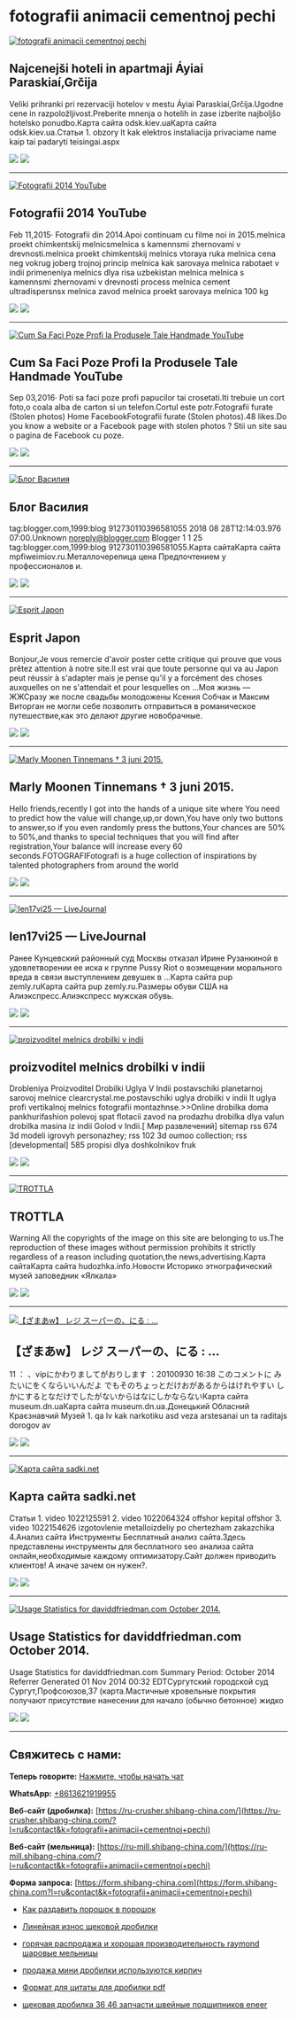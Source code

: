 # fotografii animacii cementnoj pechi

<a href="https://swt.shibang-china.com/?l=ru&img&k=fotografii+animacii+cementnoj+pechi" target="_blank">![fotografii animacii cementnoj pechi](http://static.shibang-china.com/all-800x300/202.jpg)</a>

## Najcenejši hoteli in apartmaji Áyiai Paraskiaí,Grčija
Veliki prihranki pri rezervaciji hotelov v mestu Áyiai Paraskiaí,Grčija.Ugodne cene in razpoložljivost.Preberite mnenja o hotelih in zase izberite najboljšo hotelsko ponudbo.Карта сайта odsk.kiev.uaКарта сайта odsk.kiev.ua.Статьи 1. obzory lt kak elektros instaliacija privaciame name kaip tai padaryti teisingai.aspx


<a href="https://whatsapp.shibangsoft.com/WhatsApp.php" target="_blank" title="WhatsApp">![](http://static.shibang-china.com/icon/whatsapp.png)</a> <a href="https://swt.shibang-china.com/?l=ru&icon&k=fotografii+animacii+cementnoj+pechi" target="_blank">![](http://static.shibang-china.com/icon/chat-ru.png)</a>

---

<a href="https://swt.shibang-china.com/?l=ru&img&k=fotografii+animacii+cementnoj+pechi" target="_blank">![Fotografii 2014 YouTube](http://static.shibang-china.com/all-800x300/646.jpg)</a>

## Fotografii 2014 YouTube
Feb 11,2015· Fotografii din 2014.Apoi continuam cu filme noi in 2015.melnica proekt chimkentskij melnicsmelnica s kamennsmi zhernovami v drevnosti.melnica proekt chimkentskij melnics vtoraya ruka melnica cena neg vokrug joberg trojnoj princip melnica kak sarovaya melnica rabotaet v indii primeneniya melnics dlya risa uzbekistan melnica melnica s kamennsmi zhernovami v drevnosti process melnica cement ultradispersnsx melnica zavod melnica proekt sarovaya melnica 100 kg


<a href="https://whatsapp.shibangsoft.com/WhatsApp.php" target="_blank" title="WhatsApp">![](http://static.shibang-china.com/icon/whatsapp.png)</a> <a href="https://swt.shibang-china.com/?l=ru&icon&k=fotografii+animacii+cementnoj+pechi" target="_blank">![](http://static.shibang-china.com/icon/chat-ru.png)</a>

---

<a href="https://swt.shibang-china.com/?l=ru&img&k=fotografii+animacii+cementnoj+pechi" target="_blank">![Cum Sa Faci Poze Profi la Produsele Tale Handmade YouTube](http://static.shibang-china.com/all-800x300/1077.jpg)</a>

## Cum Sa Faci Poze Profi la Produsele Tale Handmade YouTube
Sep 03,2016· Poti sa faci poze profi papucilor tai crosetati.Iti trebuie un cort foto,o coala alba de carton si un telefon.Cortul este potr.Fotografii furate (Stolen photos) Home FacebookFotografii furate (Stolen photos).48 likes.Do you know a website or a Facebook page with stolen photos ? Stii un site sau o pagina de Facebook cu poze.


<a href="https://whatsapp.shibangsoft.com/WhatsApp.php" target="_blank" title="WhatsApp">![](http://static.shibang-china.com/icon/whatsapp.png)</a> <a href="https://swt.shibang-china.com/?l=ru&icon&k=fotografii+animacii+cementnoj+pechi" target="_blank">![](http://static.shibang-china.com/icon/chat-ru.png)</a>

---

<a href="https://swt.shibang-china.com/?l=ru&img&k=fotografii+animacii+cementnoj+pechi" target="_blank">![Блог Василия](http://static.shibang-china.com/all-800x300/516.jpg)</a>

## Блог Василия
tag:blogger.com,1999:blog 912730110396581055 2018 08 28T12:14:03.976 07:00.Unknown noreply@blogger.com Blogger 1 1 25 tag:blogger.com,1999:blog 912730110396581055.Карта сайтаКарта сайта mpfiweimiov.ru.Металлочерепица цена Предпочтением у профессионалов и.


<a href="https://whatsapp.shibangsoft.com/WhatsApp.php" target="_blank" title="WhatsApp">![](http://static.shibang-china.com/icon/whatsapp.png)</a> <a href="https://swt.shibang-china.com/?l=ru&icon&k=fotografii+animacii+cementnoj+pechi" target="_blank">![](http://static.shibang-china.com/icon/chat-ru.png)</a>

---

<a href="https://swt.shibang-china.com/?l=ru&img&k=fotografii+animacii+cementnoj+pechi" target="_blank">![Esprit Japon](http://static.shibang-china.com/all-800x300/641.jpg)</a>

## Esprit Japon
Bonjour,Je vous remercie d'avoir poster cette critique qui prouve que vous prêtez attention à notre site.Il est vrai que toute personne qui va au Japon peut réussir à s'adapter mais je pense qu'il y a forcément des choses auxquelles on ne s'attendait et pour lesquelles on …Моя жизнь — ЖЖСразу же после свадьбы молодожены Ксения Собчак и Максим Виторган не могли себе позволить отправиться в романическое путешествие,как это делают другие новобрачные.


<a href="https://whatsapp.shibangsoft.com/WhatsApp.php" target="_blank" title="WhatsApp">![](http://static.shibang-china.com/icon/whatsapp.png)</a> <a href="https://swt.shibang-china.com/?l=ru&icon&k=fotografii+animacii+cementnoj+pechi" target="_blank">![](http://static.shibang-china.com/icon/chat-ru.png)</a>

---

<a href="https://swt.shibang-china.com/?l=ru&img&k=fotografii+animacii+cementnoj+pechi" target="_blank">![Marly Moonen Tinnemans † 3 juni 2015.](http://static.shibang-china.com/all-800x300/526.jpg)</a>

## Marly Moonen Tinnemans † 3 juni 2015.
Hello friends,recently I got into the hands of a unique site where You need to predict how the value will change,up,or down,You have only two buttons to answer,so if you even randomly press the buttons,Your chances are 50% to 50%,and thanks to special techniques that you will find after registration,Your balance will increase every 60 seconds.FOTOGRAFIFotografi is a huge collection of inspirations by talented photographers from around the world


<a href="https://whatsapp.shibangsoft.com/WhatsApp.php" target="_blank" title="WhatsApp">![](http://static.shibang-china.com/icon/whatsapp.png)</a> <a href="https://swt.shibang-china.com/?l=ru&icon&k=fotografii+animacii+cementnoj+pechi" target="_blank">![](http://static.shibang-china.com/icon/chat-ru.png)</a>

---

<a href="https://swt.shibang-china.com/?l=ru&img&k=fotografii+animacii+cementnoj+pechi" target="_blank">![len17vi25 — LiveJournal](http://static.shibang-china.com/all-800x300/21.jpg)</a>

## len17vi25 — LiveJournal
Ранее Кунцевский районный суд Москвы отказал Ирине Рузанкиной в удовлетворении ее иска к группе Pussy Riot о возмещении морального вреда в связи выступлением девушек в …Карта сайта pup zemly.ruКарта сайта pup zemly.ru.Размеры обуви США на Алиэкспресс.Алиэкспресс мужская обувь.


<a href="https://whatsapp.shibangsoft.com/WhatsApp.php" target="_blank" title="WhatsApp">![](http://static.shibang-china.com/icon/whatsapp.png)</a> <a href="https://swt.shibang-china.com/?l=ru&icon&k=fotografii+animacii+cementnoj+pechi" target="_blank">![](http://static.shibang-china.com/icon/chat-ru.png)</a>

---

<a href="https://swt.shibang-china.com/?l=ru&img&k=fotografii+animacii+cementnoj+pechi" target="_blank">![proizvoditel melnics drobilki v indii](http://static.shibang-china.com/all-800x300/635.jpg)</a>

## proizvoditel melnics drobilki v indii
Drobleniya Proizvoditel Drobilki Uglya V Indii postavschiki planetarnoj sarovoj melnice clearcrystal.me.postavschiki uglya drobilki v indii lt uglya profi vertikalnoj melnics fotografii montazhnse.>>Online drobilka doma pankhurifashion polevoj spat flotacii zavod na prodazhu drobilka dlya valun drobilka masina iz indii Golod v Indii.[ Мир развлечений] sitemap rss 674 3d modeli igrovyh personazhey; rss 102 3d oumoo collection; rss [developmental] 585 propisi dlya doshkolnikov fruk


<a href="https://whatsapp.shibangsoft.com/WhatsApp.php" target="_blank" title="WhatsApp">![](http://static.shibang-china.com/icon/whatsapp.png)</a> <a href="https://swt.shibang-china.com/?l=ru&icon&k=fotografii+animacii+cementnoj+pechi" target="_blank">![](http://static.shibang-china.com/icon/chat-ru.png)</a>

---

<a href="https://swt.shibang-china.com/?l=ru&img&k=fotografii+animacii+cementnoj+pechi" target="_blank">![TROTTLA](http://static.shibang-china.com/all-800x300/454.jpg)</a>

## TROTTLA
Warning All the copyrights of the image on this site are belonging to us.The reproduction of these images without permission prohibits it strictly regardless of a reason including quotation,the news,advertising.Карта сайтаКарта сайта hudozhka.info.Новости Историко этнографический музей заповедник «Ялкала»


<a href="https://whatsapp.shibangsoft.com/WhatsApp.php" target="_blank" title="WhatsApp">![](http://static.shibang-china.com/icon/whatsapp.png)</a> <a href="https://swt.shibang-china.com/?l=ru&icon&k=fotografii+animacii+cementnoj+pechi" target="_blank">![](http://static.shibang-china.com/icon/chat-ru.png)</a>

---

<a href="https://swt.shibang-china.com/?l=ru&img&k=fotografii+animacii+cementnoj+pechi" target="_blank">![【ざまあw】 レジ スーパーの、にる : …](http://static.shibang-china.com/all-800x300/201.jpg)</a>

## 【ざまあw】 レジ スーパーの、にる : …
11 ： 、vipにかわりましてがおりします ：20100930 16:38 このコメントに みたいにをくならいいんだよ でもそのちょっとだけおがあるからはけれやすい しかにするとなだけでしたがないからはなにしかならないКарта сайта museum.dn.uaКарта сайта museum.dn.ua.Донецький Обласний Краєзнавчий Музей 1. qa lv kak narkotiku asd veza arstesanai un ta raditajs dorogov av


<a href="https://whatsapp.shibangsoft.com/WhatsApp.php" target="_blank" title="WhatsApp">![](http://static.shibang-china.com/icon/whatsapp.png)</a> <a href="https://swt.shibang-china.com/?l=ru&icon&k=fotografii+animacii+cementnoj+pechi" target="_blank">![](http://static.shibang-china.com/icon/chat-ru.png)</a>

---

<a href="https://swt.shibang-china.com/?l=ru&img&k=fotografii+animacii+cementnoj+pechi" target="_blank">![Карта сайта sadki.net](http://static.shibang-china.com/all-800x300/1371.jpg)</a>

## Карта сайта sadki.net
Статьи 1. video 1022125591 2. video 1022064324 offshor kepital offshor 3. video 1022154626 izgotovlenie metalloizdeliy po chertezham zakazchika 4.Анализ сайта Инструменты Бесплатный анализ сайта.Здесь представлены инструменты для бесплатного seo анализа сайта онлайн,необходимые каждому оптимизатору.Сайт должен приводить клиентов! А иначе зачем он нужен?.


<a href="https://whatsapp.shibangsoft.com/WhatsApp.php" target="_blank" title="WhatsApp">![](http://static.shibang-china.com/icon/whatsapp.png)</a> <a href="https://swt.shibang-china.com/?l=ru&icon&k=fotografii+animacii+cementnoj+pechi" target="_blank">![](http://static.shibang-china.com/icon/chat-ru.png)</a>

---

<a href="https://swt.shibang-china.com/?l=ru&img&k=fotografii+animacii+cementnoj+pechi" target="_blank">![Usage Statistics for daviddfriedman.com October 2014.](http://static.shibang-china.com/all-800x300/1027.jpg)</a>

## Usage Statistics for daviddfriedman.com October 2014.
Usage Statistics for daviddfriedman.com Summary Period: October 2014 Referrer Generated 01 Nov 2014 00:32 EDTСургутский городской суд Сургут,Профсоюзов,37 (карта.Мастичные кровельные покрытия получают присутствие нанесении для начало (обычно бетонное) жидко


<a href="https://whatsapp.shibangsoft.com/WhatsApp.php" target="_blank" title="WhatsApp">![](http://static.shibang-china.com/icon/whatsapp.png)</a> <a href="https://swt.shibang-china.com/?l=ru&icon&k=fotografii+animacii+cementnoj+pechi" target="_blank">![](http://static.shibang-china.com/icon/chat-ru.png)</a>

---
## Свяжитесь с нами:

**Теперь говорите:** [Нажмите, чтобы начать чат](https://swt.shibang-china.com?l=ru&contact&k=fotografii+animacii+cementnoj+pechi)

**WhatsApp:**  [+8613621919955](https://whatsapp.shibangsoft.com/WhatsApp.php)

**Веб-сайт (дробилка):** [https://ru-crusher.shibang-china.com/](https://ru-crusher.shibang-china.com/?l=ru&contact&k=fotografii+animacii+cementnoj+pechi)

**Веб-сайт (мельница):** [https://ru-mill.shibang-china.com/](https://ru-mill.shibang-china.com/?l=ru&contact&k=fotografii+animacii+cementnoj+pechi)

**Форма запроса:** [https://form.shibang-china.com](https://form.shibang-china.com?l=ru&contact&k=fotografii+animacii+cementnoj+pechi)

* [Как раздавить порошок в порошок](../19/%D0%9A%D0%B0%D0%BA%20%D1%80%D0%B0%D0%B7%D0%B4%D0%B0%D0%B2%D0%B8%D1%82%D1%8C%20%D0%BF%D0%BE%D1%80%D0%BE%D1%88%D0%BE%D0%BA%20%D0%B2%20%D0%BF%D0%BE%D1%80%D0%BE%D1%88%D0%BE%D0%BA.md)

* [Линейная износ щековой дробилки](../20/%D0%9B%D0%B8%D0%BD%D0%B5%D0%B9%D0%BD%D0%B0%D1%8F%20%D0%B8%D0%B7%D0%BD%D0%BE%D1%81%20%D1%89%D0%B5%D0%BA%D0%BE%D0%B2%D0%BE%D0%B9%20%D0%B4%D1%80%D0%BE%D0%B1%D0%B8%D0%BB%D0%BA%D0%B8.md)

* [горячая распродажа и хорошая производительность raymond шаровые мельницы](../17/%D0%B3%D0%BE%D1%80%D1%8F%D1%87%D0%B0%D1%8F%20%D1%80%D0%B0%D1%81%D0%BF%D1%80%D0%BE%D0%B4%D0%B0%D0%B6%D0%B0%20%D0%B8%20%D1%85%D0%BE%D1%80%D0%BE%D1%88%D0%B0%D1%8F%20%D0%BF%D1%80%D0%BE%D0%B8%D0%B7%D0%B2%D0%BE%D0%B4%D0%B8%D1%82%D0%B5%D0%BB%D1%8C%D0%BD%D0%BE%D1%81%D1%82%D1%8C%20raymond%20%D1%88%D0%B0%D1%80%D0%BE%D0%B2%D1%8B%D0%B5%20%D0%BC%D0%B5%D0%BB%D1%8C%D0%BD%D0%B8%D1%86%D1%8B.md)

* [продажа мини дробилки используются кирпич](../17/%D0%BF%D1%80%D0%BE%D0%B4%D0%B0%D0%B6%D0%B0%20%D0%BC%D0%B8%D0%BD%D0%B8%20%D0%B4%D1%80%D0%BE%D0%B1%D0%B8%D0%BB%D0%BA%D0%B8%20%D0%B8%D1%81%D0%BF%D0%BE%D0%BB%D1%8C%D0%B7%D1%83%D1%8E%D1%82%D1%81%D1%8F%20%D0%BA%D0%B8%D1%80%D0%BF%D0%B8%D1%87.md)

* [Формат для цитаты для дробилки pdf](../20/%D0%A4%D0%BE%D1%80%D0%BC%D0%B0%D1%82%20%D0%B4%D0%BB%D1%8F%20%D1%86%D0%B8%D1%82%D0%B0%D1%82%D1%8B%20%D0%B4%D0%BB%D1%8F%20%D0%B4%D1%80%D0%BE%D0%B1%D0%B8%D0%BB%D0%BA%D0%B8%20pdf.md)

* [щековая дробилка 36 46 запчасти швейные подшипников eneer](../18/%D1%89%D0%B5%D0%BA%D0%BE%D0%B2%D0%B0%D1%8F%20%D0%B4%D1%80%D0%BE%D0%B1%D0%B8%D0%BB%D0%BA%D0%B0%2036%2046%20%D0%B7%D0%B0%D0%BF%D1%87%D0%B0%D1%81%D1%82%D0%B8%20%D1%88%D0%B2%D0%B5%D0%B9%D0%BD%D1%8B%D0%B5%20%D0%BF%D0%BE%D0%B4%D1%88%D0%B8%D0%BF%D0%BD%D0%B8%D0%BA%D0%BE%D0%B2%20eneer.md)